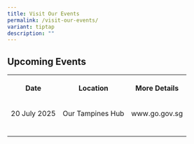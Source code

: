 ```yaml
---
title: Visit Our Events
permalink: /visit-our-events/
variant: tiptap
description: ""
---
```

<h2>Upcoming Events</h2>
<table style="minWidth: 75px">
<colgroup>
<col>
<col>
<col>
</colgroup>
<tbody>
<tr>
<th rowspan="1" colspan="1">
<p>Date</p>
</th>
<th rowspan="1" colspan="1">
<p>Location</p>
</th>
<th rowspan="1" colspan="1">
<p>More Details</p>
</th>
</tr>
<tr>
<td rowspan="1" colspan="1">
<p>20 July 2025</p>
</td>
<td rowspan="1" colspan="1">
<p>Our Tampines Hub</p>
</td>
<td rowspan="1" colspan="1">
<p>www.go.gov.sg</p>
</td>
</tr>
<tr>
<td rowspan="1" colspan="1">
<p></p>
</td>
<td rowspan="1" colspan="1">
<p></p>
</td>
<td rowspan="1" colspan="1">
<p></p>
</td>
</tr>
</tbody>
</table>
<p></p>